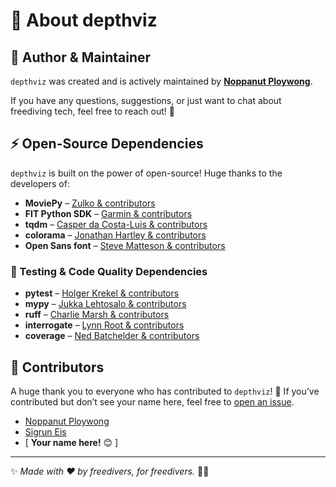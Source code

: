 
# 🌊 About depthviz

## 👤 Author & Maintainer
`depthviz` was created and is actively maintained by **[Noppanut Ploywong](https://github.com/noppanut15)**.  

If you have any questions, suggestions, or just want to chat about freediving tech, feel free to reach out! 🚀

## ⚡ Open-Source Dependencies  
`depthviz` is built on the power of open-source! Huge thanks to the developers of:  

- **MoviePy** – [Zulko & contributors](https://github.com/Zulko/moviepy/graphs/contributors)  
- **FIT Python SDK** – [Garmin & contributors](https://github.com/garmin/fit-python-sdk/graphs/contributors)  
- **tqdm** – [Casper da Costa-Luis & contributors](https://github.com/tqdm/tqdm?tab=readme-ov-file#contributions)
- **colorama** – [Jonathan Hartley & contributors](https://github.com/tartley/colorama/graphs/contributors)
- **Open Sans font** – [Steve Matteson & contributors](https://github.com/googlefonts/opensans/graphs/contributors)  

### 🧪 Testing & Code Quality Dependencies  
- **pytest** – [Holger Krekel & contributors](https://github.com/pytest-dev/pytest/blob/main/AUTHORS)  
- **mypy** – [Jukka Lehtosalo & contributors](https://github.com/python/mypy/blob/master/CREDITS)  
- **ruff** – [Charlie Marsh & contributors](https://github.com/astral-sh/ruff/graphs/contributors)  
- **interrogate** – [Lynn Root & contributors](https://github.com/econchick/interrogate/graphs/contributors)  
- **coverage** – [Ned Batchelder & contributors](https://github.com/nedbat/coveragepy/blob/master/CONTRIBUTORS.txt)  

## 🙌 Contributors  
A huge thank you to everyone who has contributed to `depthviz`! 💙 If you’ve contributed but don’t see your name here, feel free to [open an issue](https://github.com/noppanut15/depthviz/issues).
- [Noppanut Ploywong](https://github.com/noppanut15)  
- [Sigrun Eis](https://www.instagram.com/mesapholis/)  
- [ **Your name here!** 😊 ]

---

✨ *Made with ❤️ by freedivers, for freedivers.* 🌊🤿

